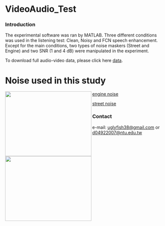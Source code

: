# VideoAudio_Test

### Introduction
The experimental software was ran by MATLAB. Three different conditions was used in the listening test: Clean, Noisy and FCN speech enhancement. Except for the main conditions, two types of noise maskers (Street and Engine) and two SNR (1 and 4 dB) were manipulated in the experiment.

To download full audio-video data, please click here [data](https://drive.google.com/drive/folders/1iycJkD47wdJO9xw48ChR4g4cCmDnH4Iu?usp=sharing).


# Noise used in this study
 <img align="left" width="280" height="210" src="https://github.com/JasonSWFu/VideoAudio_Test/blob/master/images/engine.bmp">
 
 [engine noise](https://github.com/JasonSWFu/VideoAudio_Test/blob/master/noise_audio/engine.wav)

<img align="left" width="280" height="210" src="https://github.com/JasonSWFu/VideoAudio_Test/blob/master/images/street.bmp"> 

[street noise](https://github.com/JasonSWFu/VideoAudio_Test/blob/master/noise_audio/street.wav)  
    
### Contact

e-mail: uglyfish38@gmail.com or d04922007@ntu.edu.tw

